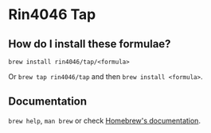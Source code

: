 # Rin4046 Tap

## How do I install these formulae?

`brew install rin4046/tap/<formula>`

Or `brew tap rin4046/tap` and then `brew install <formula>`.

## Documentation

`brew help`, `man brew` or check [Homebrew's documentation](https://docs.brew.sh).
